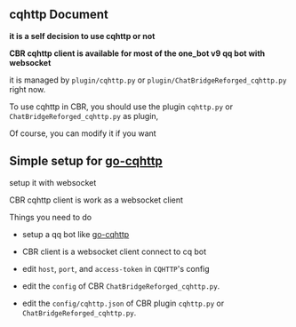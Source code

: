cqhttp Document
---

**it is a self decision to use cqhttp or not**

**CBR cqhttp client is available for most of the one_bot v9 qq bot with websocket**

it is managed by `plugin/cqhttp.py` or `plugin/ChatBridgeReforged_cqhttp.py` right now.

To use cqhttp in CBR, you should use the plugin `cqhttp.py` or `ChatBridgeReforged_cqhttp.py` as plugin, 

Of course, you can modify it if you want

## Simple setup for [go-cqhttp](https://github.com/Mrs4s/go-cqhttp)

setup it with websocket

CBR cqhttp client is work as a websocket client

Things you need to do
- setup a qq bot like [go-cqhttp](https://github.com/Mrs4s/go-cqhttp)


- CBR client is a websocket client connect to cq bot


- edit `host`, `port`, and `access-token` in `CQHTTP`'s config


- edit the `config` of CBR `ChatBridgeReforged_cqhttp.py`.


- edit the `config/cqhttp.json` of CBR plugin `cqhttp.py` or `ChatBridgeReforged_cqhttp.py`.